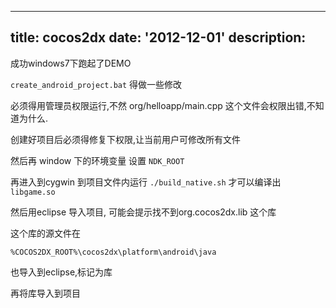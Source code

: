 
---
title: cocos2dx
date: '2012-12-01'
description:
---

成功windows7下跑起了DEMO

`create_android_project.bat` 得做一些修改

必须得用管理员权限运行,不然 org/helloapp/main.cpp 这个文件会权限出错,不知道为什么.

创建好项目后必须得修复下权限,让当前用户可修改所有文件

然后再 window 下的环境变量 设置 `NDK_ROOT`

再进入到cygwin 到项目文件内运行 `./build_native.sh` 才可以编译出`libgame.so`


然后用eclipse 导入项目, 可能会提示找不到org.cocos2dx.lib 这个库

这个库的源文件在

`%COCOS2DX_ROOT%\cocos2dx\platform\android\java`

也导入到eclipse,标记为库

再将库导入到项目

